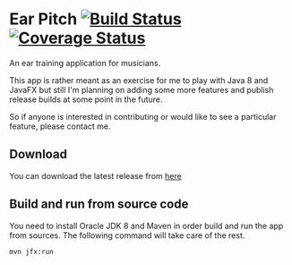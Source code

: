 # Ear Pitch  [![Build Status](https://travis-ci.org/chringwer/EarPitch.svg?branch=master)](https://travis-ci.org/chringwer/EarPitch) [![Coverage Status](https://coveralls.io/repos/chringwer/EarPitch/badge.png?branch=master)](https://coveralls.io/r/chringwer/EarPitch?branch=master)


An ear training application for musicians.

This app is rather meant as an exercise for me to play with Java 8 and JavaFX but still I'm planning on adding some more features and publish release builds at some point in the future. 

So if anyone is interested in contributing or would like to see a particular feature, please contact me.

## Download 

You can download the latest release from [here](https://github.com/chringwer/EarPitch/releases/latest)

## Build and run from source code

You need to install Oracle JDK 8 and Maven in order build and run the app from sources. The following command will take care of the rest.

```
mvn jfx:run
```